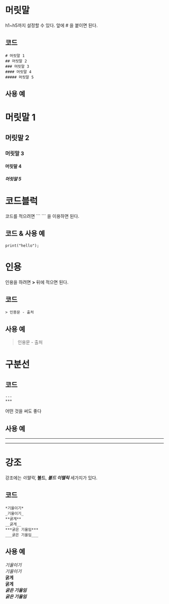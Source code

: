 # 머릿말
h1~h5까지 설정할 수 있다. 앞에 # 을 붙이면 된다.
## 코드
```
# 머릿말 1
## 머릿말 2
### 머릿말 3
#### 머릿말 4
##### 머릿말 5
```
## 사용 예
# 머릿말 1
## 머릿말 2
### 머릿말 3
#### 머릿말 4
##### 머릿말 5
  
# 코드블럭
코드를 적으려면 \`\`\` \`\`\` 을 이용하면 된다.
## 코드 & 사용 예
```
print("hello");
```
  
# 인용
인용을 하려면 **>** 뒤에 적으면 된다.
## 코드
```
> 인용문 - 출처
```
## 사용 예
> 인용문 - 출처

# 구분선
## 코드
```
---
***
```
어떤 것을 써도 좋다
## 사용 예
---
***

# 강조
강조에는 *이텔릭*, **볼드**, ***볼드 이텔릭*** 세가지가 있다.
## 코드
```
*기울이기*
_기울이기_
**굵게**
__굵게__
***굵은 기울임***
___굵은 기울임___
```
## 사용 예
*기울이기*  
_기울이기_  
**굵게**  
__굵게__  
***굵은 기울임***  
___굵은 기울임___  

